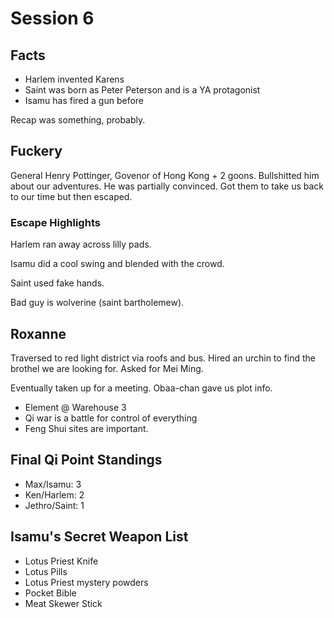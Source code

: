# Session 6

## Facts

* Harlem invented Karens
* Saint was born as Peter Peterson and is a YA protagonist
* Isamu has fired a gun before

Recap was something, probably.

## Fuckery

General Henry Pottinger, Govenor of Hong Kong + 2 goons. Bullshitted him about our adventures. He was partially convinced. Got them to take us back to our time but then escaped.

### Escape Highlights

Harlem ran away across lilly pads.

Isamu did a cool swing and blended with the crowd.

Saint used fake hands.

Bad guy is wolverine (saint bartholemew).

## Roxanne

Traversed to red light district via roofs and bus. Hired an urchin to find the brothel we are looking for. Asked for Mei Ming.

Eventually taken up for a meeting. Obaa-chan gave us plot info.

* Element @ Warehouse 3
* Qi war is a battle for control of everything
* Feng Shui sites are important.

## Final Qi Point Standings

* Max/Isamu: 3
* Ken/Harlem: 2
* Jethro/Saint: 1

## Isamu's Secret Weapon List

* Lotus Priest Knife
* Lotus Pills
* Lotus Priest mystery powders
* Pocket Bible
* Meat Skewer Stick
